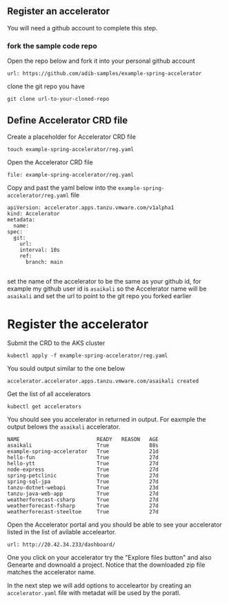 ## Register an accelerator 

You will need a github account to complete this step. 

### fork the sample code repo 
Open the repo below and fork it into your personal github account 
```dashboard:open-url
url: https://github.com/adib-samples/example-spring-accelerator
```

clone the git repo you have 
``` execute 
git clone url-to-your-cloned-repo
```

## Define Accelerator CRD file 

Create a placeholder for Accelerator CRD file

```execute 
touch example-spring-accelerator/reg.yaml
```

Open the Accelerator CRD file

```editor:open-file
file: example-spring-accelerator/reg.yaml
```

Copy and past the yaml below into the `example-spring-accelerator/reg.yaml` file 

```copy
apiVersion: accelerator.apps.tanzu.vmware.com/v1alpha1
kind: Accelerator
metadata:
  name: 
spec:
  git:
    url: 
    interval: 10s
    ref:
      branch: main
```

## 

set the name of the accelerator to be the same as your github id, for 
example my github user id is `asaikali` so the Accelerator name will be 
`asaikali` and set the url to point to the git repo you forked earlier 

# Register the accelerator 

Submit the CRD to the AKS cluster 

```execute
kubectl apply -f example-spring-accelerator/reg.yaml
```

You sould output similar to the one below 
```text
accelerator.accelerator.apps.tanzu.vmware.com/asaikali created
```

Get the list of all accelerators 
```execute 
kubectl get accelerators 
``` 
You should see you accelerator in returned in output. For eaxmple the output 
belows the `asaikali` accelerator.

```text
NAME                         READY   REASON   AGE
asaikali                     True             88s
example-spring-accelerator   True             21d
hello-fun                    True             27d
hello-ytt                    True             27d
node-express                 True             27d
spring-petclinic             True             27d
spring-sql-jpa               True             27d
tanzu-dotnet-webapi          True             23d
tanzu-java-web-app           True             27d
weatherforecast-csharp       True             27d
weatherforecast-fsharp       True             27d
weatherforecast-steeltoe     True             27d
```

Open the Accelerator portal and you should be able to see your accelerator 
listed in the list of avilable acceleartor.
```dashboard:open-url
url: http://20.42.34.233/dashboard/
```

One you click on your accelerator try the "Explore files button" and also 
Genearte and downoald a project. Notice that the downloaded zip file matches
the accelerator name. 

In the next step we will add options to acceleartor by creating an 
`accelerator.yaml` file with metadat will be used by the poratl.
